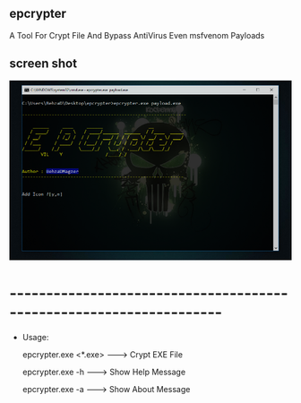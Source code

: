 ## epcrypter
A Tool For Crypt File And Bypass AntiVirus Even msfvenom Payloads

## screen shot
![](https://github.com/BehzaDMagzer/epcrypter/blob/master/screenshot.png)

# -------------------------------------------------------------------

- Usage:

	 epcrypter.exe <*.exe>   ---> Crypt EXE File

	 epcrypter.exe -h        ---> Show Help Message

	 epcrypter.exe -a        ---> Show About Message
